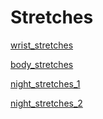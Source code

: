# Stretches

[wrist_stretches](wrist_stretches.md)

[body_stretches](body_stretches.md)

[night_stretches_1](night_stretches_1.md)

[night_stretches_2](night_stretches_2.md)
